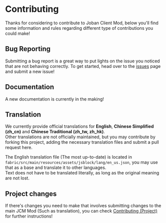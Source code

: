 # Contributing
Thanks for considering to contribute to Joban Client Mod, below you'll find some information and rules regarding different type of contributions you could make!

## Bug Reporting
Submitting a bug report is a great way to put lights on the issue you noticed that are not behaving correctly. To get started, head over to the [issues](https://github.com/DistrictOfJoban/Joban-Client-Mod/issues) page and submit a new issue!

## Documentation
A new documentation is currently in the making!

## Translation
We currently provide official translations for **English**, **Chinese Simplified (zh_cn)** and **Chinese Traditional (zh_tw, zh_hk)**.  
Other translations are not officially maintained, but you may contribute by forking this project, adding the necessary translation files and submit a pull request here.

The English translation file (The most up-to-date) is located in `fabric/src/main/resources/assets/jsblock/lang/en_us.json`, you may use that as a base and translate it to other languages.  
Text does not have to be translated literally, as long as the original meaning are not lost.

## Project changes
If there's changes you need to make that involves submitting changes to the main JCM Mod (Such as translation), you can check [Contributing (Project)](docs/CONTRIBUTING_PROJ.md) for further instructions!
